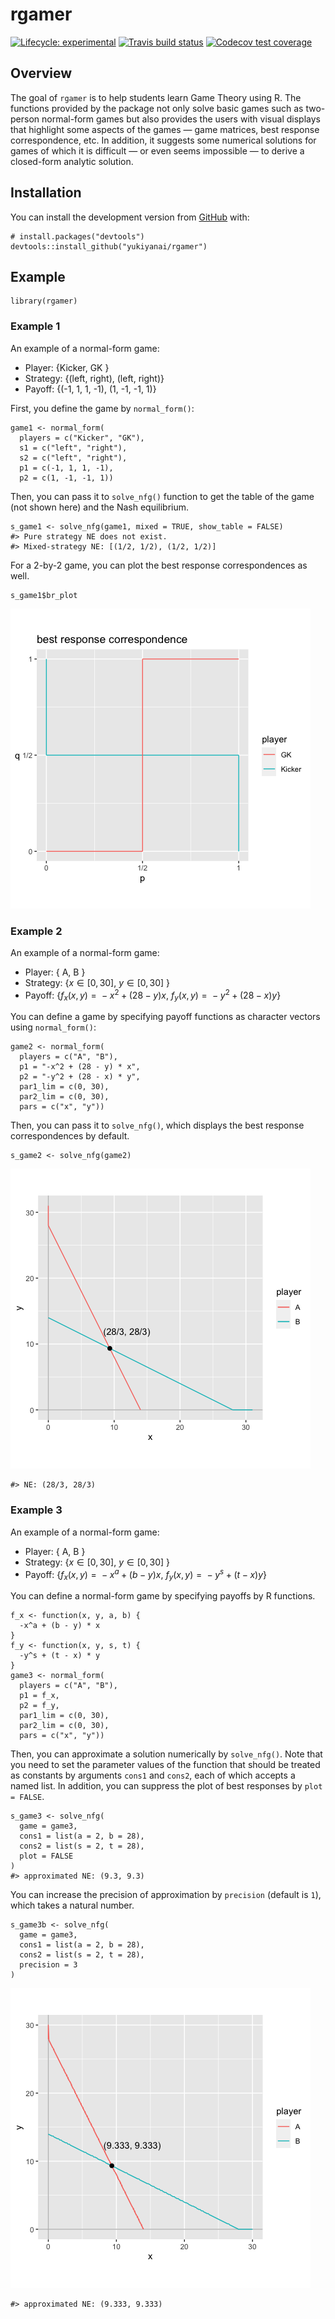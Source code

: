 
<!-- README.md is generated from README.Rmd. Please edit that file -->

rgamer
======

<!-- badges: start -->

[![Lifecycle:
experimental](https://img.shields.io/badge/lifecycle-experimental-orange.svg)](https://www.tidyverse.org/lifecycle/#experimental)
[![Travis build
status](https://travis-ci.org/yukiyanai/rgamer.svg?branch=master)](https://travis-ci.org/yukiyanai/rgamer)
[![Codecov test
coverage](https://codecov.io/gh/yukiyanai/rgamer/branch/master/graph/badge.svg)](https://codecov.io/gh/yukiyanai/rgamer?branch=master)
<!-- badges: end -->

Overview
--------

The goal of `rgamer` is to help students learn Game Theory using R. The
functions provided by the package not only solve basic games such as
two-person normal-form games but also provides the users with visual
displays that highlight some aspects of the games — game matrices, best
response correspondence, etc. In addition, it suggests some numerical
solutions for games of which it is difficult — or even seems impossible
— to derive a closed-form analytic solution.

Installation
------------

<!--
#You can install the released version of rgamer from [CRAN](https://CRAN.R-project.org) with:

```r
install.packages("rgamer")
#> Warning: package 'rgamer' is not available (for R version 4.0.2)
```
-->

You can install the development version from
[GitHub](https://github.com/) with:

    # install.packages("devtools")
    devtools::install_github("yukiyanai/rgamer")

Example
-------

    library(rgamer)

### Example 1

An example of a normal-form game:

-   Player: {Kicker, GK }
-   Strategy: {(left, right), (left, right)}
-   Payoff: {(-1, 1, 1, -1), (1, -1, -1, 1)}

First, you define the game by `normal_form()`:

    game1 <- normal_form(
      players = c("Kicker", "GK"),
      s1 = c("left", "right"), 
      s2 = c("left", "right"),
      p1 = c(-1, 1, 1, -1), 
      p2 = c(1, -1, -1, 1))

Then, you can pass it to `solve_nfg()` function to get the table of the
game (not shown here) and the Nash equilibrium.

    s_game1 <- solve_nfg(game1, mixed = TRUE, show_table = FALSE)
    #> Pure strategy NE does not exist.
    #> Mixed-strategy NE: [(1/2, 1/2), (1/2, 1/2)]

For a 2-by-2 game, you can plot the best response correspondences as
well.

    s_game1$br_plot

![](man/figures/README-unnamed-chunk-7-1.png)<!-- -->

### Example 2

An example of a normal-form game:

-   Player: { A, B }
-   Strategy: {*x* ∈ \[0, 30\], *y* ∈ \[0, 30\] }
-   Payoff:
    {*f*<sub>*x*</sub>(*x*, *y*) =  − *x*<sup>2</sup> + (28 − *y*)*x*,
    *f*<sub>*y*</sub>(*x*, *y*) =  − *y*<sup>2</sup> + (28 − *x*)*y*}

You can define a game by specifying payoff functions as character
vectors using `normal_form()`:

    game2 <- normal_form(
      players = c("A", "B"),
      p1 = "-x^2 + (28 - y) * x",
      p2 = "-y^2 + (28 - x) * y",
      par1_lim = c(0, 30),
      par2_lim = c(0, 30),
      pars = c("x", "y"))

Then, you can pass it to `solve_nfg()`, which displays the best response
correspondences by default.

    s_game2 <- solve_nfg(game2)

![](man/figures/README-unnamed-chunk-9-1.png)<!-- -->

    #> NE: (28/3, 28/3)

### Example 3

An example of a normal-form game:

-   Player: { A, B }
-   Strategy: {*x* ∈ \[0, 30\], *y* ∈ \[0, 30\] }
-   Payoff:
    {*f*<sub>*x*</sub>(*x*, *y*) =  − *x*<sup>*a*</sup> + (*b* − *y*)*x*,
    *f*<sub>*y*</sub>(*x*, *y*) =  − *y*<sup>*s*</sup> + (*t* − *x*)*y*}

You can define a normal-form game by specifying payoffs by R functions.

    f_x <- function(x, y, a, b) {
      -x^a + (b - y) * x
    }
    f_y <- function(x, y, s, t) {
      -y^s + (t - x) * y
    }
    game3 <- normal_form(
      players = c("A", "B"),
      p1 = f_x,
      p2 = f_y,
      par1_lim = c(0, 30),
      par2_lim = c(0, 30),
      pars = c("x", "y"))

Then, you can approximate a solution numerically by `solve_nfg()`. Note
that you need to set the parameter values of the function that should be
treated as constants by arguments `cons1` and `cons2`, each of which
accepts a named list. In addition, you can suppress the plot of best
responses by `plot = FALSE`.

    s_game3 <- solve_nfg(
      game = game3,
      cons1 = list(a = 2, b = 28),
      cons2 = list(s = 2, t = 28),
      plot = FALSE
    )
    #> approximated NE: (9.3, 9.3)

You can increase the precision of approximation by `precision` (default
is `1`), which takes a natural number.

    s_game3b <- solve_nfg(
      game = game3,
      cons1 = list(a = 2, b = 28),
      cons2 = list(s = 2, t = 28),
      precision = 3
    )

![](man/figures/README-unnamed-chunk-12-1.png)<!-- -->

    #> approximated NE: (9.333, 9.333)

